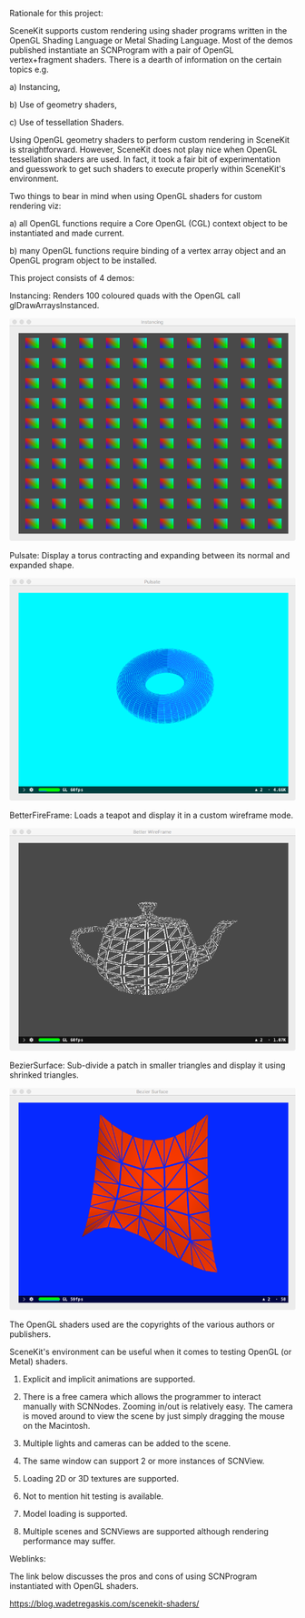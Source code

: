 Rationale for this project:

SceneKit supports custom rendering using shader programs written in the OpenGL Shading Language or Metal Shading Language. Most of the demos published instantiate an SCNProgram with a pair of OpenGL vertex+fragment shaders. There is a dearth of information on the certain topics e.g.

a) Instancing,

b) Use of geometry shaders,

c) Use of tessellation Shaders.


Using OpenGL geometry shaders to perform custom rendering in SceneKit is straightforward. However, SceneKit does not play nice when OpenGL tessellation shaders are used. In fact, it took a fair bit of experimentation and guesswork to get such shaders to execute properly within SceneKit's environment.

Two things to bear in mind when using OpenGL shaders for custom rendering viz:

a) all OpenGL functions require a Core OpenGL (CGL) context object to be instantiated and made current.

b) many OpenGL functions require binding of a vertex array object and an OpenGL program object to be installed.


This project consists of 4 demos:

Instancing: Renders 100 coloured quads with the OpenGL call glDrawArraysInstanced.

![screenshot](Images/Instancing.png)


Pulsate: Display a torus contracting and expanding between its normal and expanded shape.

![screenshot](Images/Pulsate.png)


BetterFireFrame: Loads a teapot and display it in a custom wireframe mode.

![screenshot](Images/BetterWireFrame.png)


BezierSurface: Sub-divide a patch in smaller triangles and display it using shrinked triangles.

![screenshot](Images/BezierSurface.png)


The OpenGL shaders used are the copyrights of the various authors or publishers.


SceneKit's environment can be useful when it comes to testing OpenGL (or Metal) shaders. 
1) Explicit and implicit animations are supported.

2) There is a free camera which allows the programmer to interact manually with SCNNodes.
Zooming in/out is relatively easy. The camera is moved around to view the scene by just simply dragging the mouse on the Macintosh.

3) Multiple lights and cameras can be added to the scene. 

4) The same window can support 2 or more instances of SCNView. 

5) Loading 2D or 3D textures are supported.

6) Not to mention hit testing is available.

7) Model loading is supported.

8) Multiple scenes and SCNViews are supported although rendering performance may suffer.




Weblinks:


The link below discusses the pros and cons of using SCNProgram instantiated with OpenGL shaders.
 
 
https://blog.wadetregaskis.com/scenekit-shaders/
